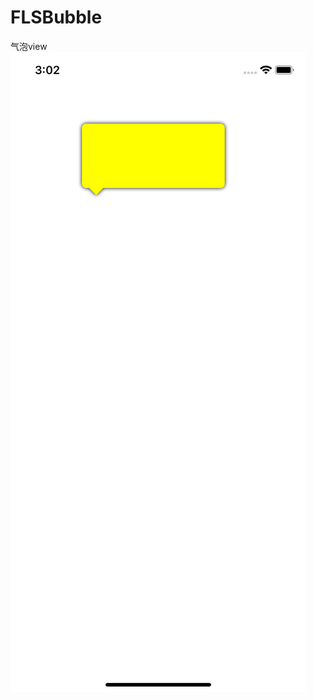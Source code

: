 # FLSBubble
气泡view
![image](https://github.com/WuMu123Love/FLSBubble/blob/master/Image/Simulator%20Screen%20Shot%20-%20iPhone%20XR%20-%202019-10-21%20at%2015.02.41.png)


